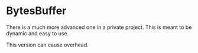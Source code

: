# BytesBuffer

There is a much more advanced one in a private project. This is meant to be dynamic and easy to use.

This version can cause overhead.
